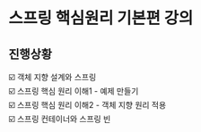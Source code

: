 # 스프링 핵심원리 기본편 강의

## 진행상황
☑️ 객체 지향 설계와 스프링   
☑️ 스프링 핵심 원리 이해1 - 예제 만들기   
☑️ 스프링 핵심 원리 이해2 - 객체 지향 원리 적용   
☑️ 스프링 컨테이너와 스프링 빈
